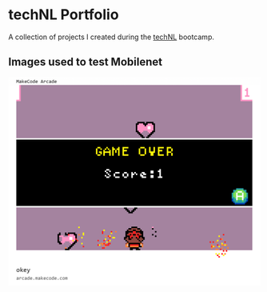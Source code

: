 # techNL Portfolio
A collection of projects I created during the [techNL](https://technl.ca/) bootcamp.

## Images used to test Mobilenet
![Photo of a porcupine in a field](https://github.com/stevesfreshfish/techNL-portfolio/blob/main/arcade-okey.png?raw=true)

